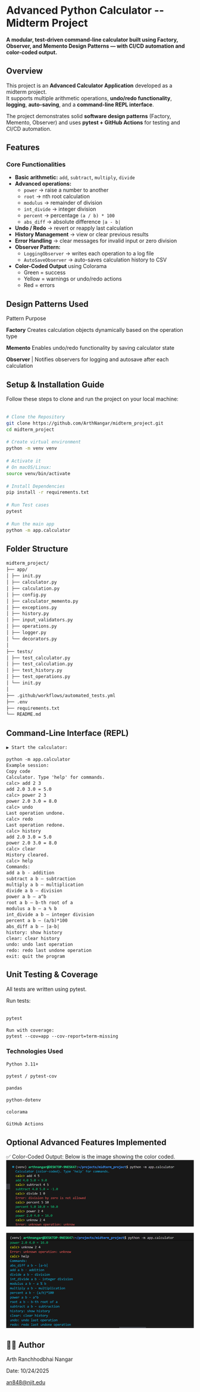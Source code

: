 # Advanced Python Calculator -- Midterm Project
 **A modular, test-driven command-line calculator built using Factory, Observer, and Memento Design Patterns — with CI/CD automation and color-coded output.**

## Overview

This project is an **Advanced Calculator Application** developed as a midterm project.  
It supports multiple arithmetic operations, **undo/redo functionality**, **logging**, **auto-saving**, and a **command-line REPL interface**.

The project demonstrates solid **software design patterns** (Factory, Memento, Observer) and uses **pytest + GitHub Actions** for testing and CI/CD automation.

## Features

###  Core Functionalities
- **Basic arithmetic:** `add`, `subtract`, `multiply`, `divide`
- **Advanced operations:**
  - `power` → raise a number to another  
  - `root` → nth root calculation  
  - `modulus` → remainder of division  
  - `int_divide` → integer division  
  - `percent` → percentage `(a / b) * 100`  
  - `abs_diff` → absolute difference `|a - b|`
- **Undo / Redo** → revert or reapply last calculation
- **History Management** → view or clear previous results
- **Error Handling** → clear messages for invalid input or zero division
- **Observer Pattern:**
  - `LoggingObserver` → writes each operation to a log file
  - `AutoSaveObserver` → auto-saves calculation history to CSV
- **Color-Coded Output** using Colorama
  - Green = success  
  - Yellow = warnings or undo/redo actions  
  - Red = errors

## Design Patterns Used

 Pattern  Purpose

 **Factory** Creates calculation objects dynamically based on the operation type 

**Memento** Enables undo/redo functionality by saving calculator state 

**Observer** | Notifies observers for logging and autosave after each calculation

## Setup & Installation Guide
Follow these steps to clone and run the project on your local machine:
```bash

# Clone the Repository
git clone https://github.com/ArthNangar/midterm_project.git
cd midterm_project

# Create virtual environment
python -m venv venv

# Activate it
# On macOS/Linux:
source venv/bin/activate

# Install Dependencies
pip install -r requirements.txt

# Run Test cases 
pytest

# Run the main app
python -m app.calculator

```


## Folder Structure

```bash
midterm_project/
├── app/
│ ├── init.py
│ ├── calculator.py
│ ├── calculation.py
│ ├── config.py
│ ├── calculator_memento.py
│ ├── exceptions.py
│ ├── history.py
│ ├── input_validators.py
│ ├── operations.py
│ ├── logger.py
│ └── decorators.py
│
├── tests/
│ ├── test_calculator.py
│ ├── test_calculation.py
│ ├── test_history.py
│ ├── test_operations.py
│ └── init.py
│
├── .github/workflows/automated_tests.yml
├── .env
├── requirements.txt
└── README.md
```

## Command-Line Interface (REPL)
```
▶️ Start the calculator:

python -m app.calculator
Example session:
Copy code
Calculator. Type 'help' for commands.
calc> add 2 3
add 2.0 3.0 = 5.0
calc> power 2 3
power 2.0 3.0 = 8.0
calc> undo
Last operation undone.
calc> redo
Last operation redone.
calc> history
add 2.0 3.0 = 5.0
power 2.0 3.0 = 8.0
calc> clear
History cleared.
calc> help
Commands:
add a b - addition
subtract a b – subtraction
multiply a b – multiplication
divide a b – division
power a b – a^b
root a b – b-th root of a
modulus a b – a % b
int_divide a b – integer division
percent a b – (a/b)*100
abs_diff a b – |a-b|
history: show history
clear: clear history
undo: undo last operation
redo: redo last undone operation
exit: quit the program
```

## Unit Testing & Coverage
All tests are written using pytest.

Run tests:
```

pytest

Run with coverage:
pytest --cov=app --cov-report=term-missing

```
### Technologies Used
```
Python 3.11+

pytest / pytest-cov

pandas

python-dotenv

colorama

GitHub Actions
```

## Optional Advanced Features Implemented
✅ Color-Coded Output: Below is the image showing the color coded.
![](images/output1.png)

![](images/output2.png)



## 👨‍💻 Author
Arth Ranchhodbhai Nangar

Date: 10/24/2025

an848@njit.edu